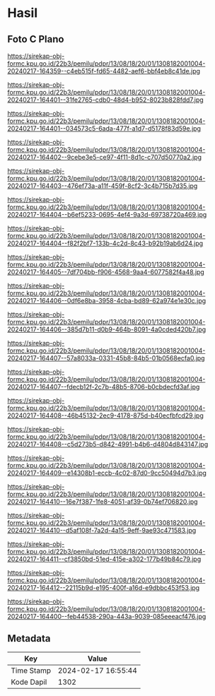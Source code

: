 # Hasil

## Foto C Plano

https://sirekap-obj-formc.kpu.go.id/22b3/pemilu/pdpr/13/08/18/20/01/1308182001004-20240217-164359--c4eb515f-fd65-4482-aef6-bbf4eb8c41de.jpg

https://sirekap-obj-formc.kpu.go.id/22b3/pemilu/pdpr/13/08/18/20/01/1308182001004-20240217-164401--31fe2765-cdb0-48d4-b952-8023b828fdd7.jpg

https://sirekap-obj-formc.kpu.go.id/22b3/pemilu/pdpr/13/08/18/20/01/1308182001004-20240217-164401--034573c5-6ada-477f-a1d7-d5178f83d59e.jpg

https://sirekap-obj-formc.kpu.go.id/22b3/pemilu/pdpr/13/08/18/20/01/1308182001004-20240217-164402--9cebe3e5-ce97-4f11-8d1c-c707d50770a2.jpg

https://sirekap-obj-formc.kpu.go.id/22b3/pemilu/pdpr/13/08/18/20/01/1308182001004-20240217-164403--476ef73a-a11f-459f-8cf2-3c4b715b7d35.jpg

https://sirekap-obj-formc.kpu.go.id/22b3/pemilu/pdpr/13/08/18/20/01/1308182001004-20240217-164404--b6ef5233-0695-4ef4-9a3d-69738720a469.jpg

https://sirekap-obj-formc.kpu.go.id/22b3/pemilu/pdpr/13/08/18/20/01/1308182001004-20240217-164404--f82f2bf7-133b-4c2d-8c43-b92b19ab6d24.jpg

https://sirekap-obj-formc.kpu.go.id/22b3/pemilu/pdpr/13/08/18/20/01/1308182001004-20240217-164405--7df704bb-f906-4568-9aa4-6077582f4a48.jpg

https://sirekap-obj-formc.kpu.go.id/22b3/pemilu/pdpr/13/08/18/20/01/1308182001004-20240217-164406--0df6e8ba-3958-4cba-bd89-62a974e1e30c.jpg

https://sirekap-obj-formc.kpu.go.id/22b3/pemilu/pdpr/13/08/18/20/01/1308182001004-20240217-164406--385d7b11-d0b9-464b-8091-4a0cded420b7.jpg

https://sirekap-obj-formc.kpu.go.id/22b3/pemilu/pdpr/13/08/18/20/01/1308182001004-20240217-164407--57a8033a-0331-45b8-84b5-01b0568ecfa0.jpg

https://sirekap-obj-formc.kpu.go.id/22b3/pemilu/pdpr/13/08/18/20/01/1308182001004-20240217-164407--fdecb12f-2c7b-48b5-8706-b0cbdecfd3af.jpg

https://sirekap-obj-formc.kpu.go.id/22b3/pemilu/pdpr/13/08/18/20/01/1308182001004-20240217-164408--46b45132-2ec9-4178-875d-b40ecfbfcd29.jpg

https://sirekap-obj-formc.kpu.go.id/22b3/pemilu/pdpr/13/08/18/20/01/1308182001004-20240217-164408--c5d273b5-d842-4991-b4b6-d4804d843147.jpg

https://sirekap-obj-formc.kpu.go.id/22b3/pemilu/pdpr/13/08/18/20/01/1308182001004-20240217-164409--e14308b1-eccb-4c02-87d0-9cc50494d7b3.jpg

https://sirekap-obj-formc.kpu.go.id/22b3/pemilu/pdpr/13/08/18/20/01/1308182001004-20240217-164410--16e7f387-1fe8-4051-af39-0b74ef706820.jpg

https://sirekap-obj-formc.kpu.go.id/22b3/pemilu/pdpr/13/08/18/20/01/1308182001004-20240217-164410--d5af108f-7a2d-4a15-9eff-9ae93c471583.jpg

https://sirekap-obj-formc.kpu.go.id/22b3/pemilu/pdpr/13/08/18/20/01/1308182001004-20240217-164411--cf3850bd-51ed-415e-a302-177b49b84c79.jpg

https://sirekap-obj-formc.kpu.go.id/22b3/pemilu/pdpr/13/08/18/20/01/1308182001004-20240217-164412--22115b9d-e195-400f-a16d-e9dbbc453f53.jpg

https://sirekap-obj-formc.kpu.go.id/22b3/pemilu/pdpr/13/08/18/20/01/1308182001004-20240217-164400--feb44538-290a-443a-9039-085eeeacf476.jpg


## Metadata

| Key        | Value               |
| ---------- | ------------------- |
| Time Stamp | 2024-02-17 16:55:44 |
| Kode Dapil | 1302                |




